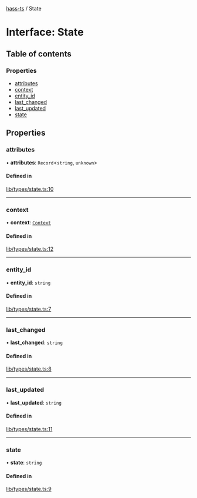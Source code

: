 [hass-ts](../README.md) / State

# Interface: State

## Table of contents

### Properties

- [attributes](State.md#attributes)
- [context](State.md#context)
- [entity\_id](State.md#entity_id)
- [last\_changed](State.md#last_changed)
- [last\_updated](State.md#last_updated)
- [state](State.md#state)

## Properties

### attributes

• **attributes**: `Record`\<`string`, `unknown`\>

#### Defined in

[lib/types/state.ts:10](https://github.com/benwainwright/hass-ts/blob/2754a39/src/lib/types/state.ts#L10)

___

### context

• **context**: [`Context`](Context.md)

#### Defined in

[lib/types/state.ts:12](https://github.com/benwainwright/hass-ts/blob/2754a39/src/lib/types/state.ts#L12)

___

### entity\_id

• **entity\_id**: `string`

#### Defined in

[lib/types/state.ts:7](https://github.com/benwainwright/hass-ts/blob/2754a39/src/lib/types/state.ts#L7)

___

### last\_changed

• **last\_changed**: `string`

#### Defined in

[lib/types/state.ts:8](https://github.com/benwainwright/hass-ts/blob/2754a39/src/lib/types/state.ts#L8)

___

### last\_updated

• **last\_updated**: `string`

#### Defined in

[lib/types/state.ts:11](https://github.com/benwainwright/hass-ts/blob/2754a39/src/lib/types/state.ts#L11)

___

### state

• **state**: `string`

#### Defined in

[lib/types/state.ts:9](https://github.com/benwainwright/hass-ts/blob/2754a39/src/lib/types/state.ts#L9)
